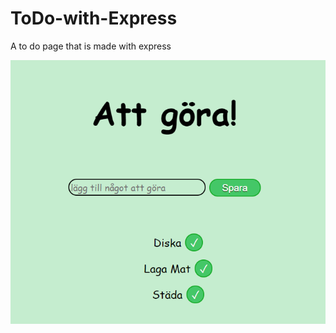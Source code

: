 # ToDo-with-Express
A to do page that is made with express

![ToDo-withExpress](https://github.com/Lucaspers/ToDo-with-Express/blob/master/todo-with-express/todo.PNG)
